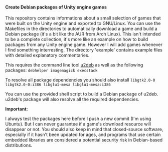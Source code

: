 #### Create Debian packages of Unity engine games

This repository contains informations about a small selection of games that were built on
the Unity engine and exported to GNU/Linux.
You can use the Makefiles in the directories to automatically download a game and build a Debian package
(it's a bit like the AUR from Arch Linux).
This isn't intended to be a complete collection, it's more like an example on how to build packages from
any Unity engine game. However I will add games whenever I find something interresting.
The directory 'example' contains example files with detailed explanatory commentaries.

This requires the command line tool [u2deb](https://github.com/darealshinji/UnityEngine2deb) as well as the following packages:
`debhelper imagemagick execstack`

To resolve all package dependencies you should also install `libgtk2.0-0 libgtk2.0-0:i386 libglu1-mesa libglu1-mesa:i386`

You can use the provided shell script to build a Debian package of u2deb.
u2deb's package will also resolve all the required dependencies.


**Important:**

I always test the packages here before I push a new commit (I'm using Ubuntu).
But I can never guarantee if a game's download resource will disappear or not.
You should also keep in mind that closed-source software, especially if it hasn't been updated for ages, and
programs that use certain embedded libraries are considered a potential security risk in Debian-based distributions.
